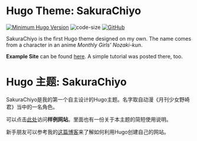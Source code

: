 # Hugo Theme: SakuraChiyo
[![Minimum Hugo Version](https://img.shields.io/static/v1?label=min-HUGO-version&message=>=v0.143.0&color=blue&logo=hugo)](https://github.com/gohugoio/hugo/releases/tag/v0.143.0)
![code-size](https://img.shields.io/github/languages/code-size/realyezhihao/hugo-SakuraChiyo)
[![GitHub](https://img.shields.io/github/license/realyezhihao/hugo-SakuraChiyo)](https://github.com/realyezhihao/hugo-SakuraChiyo/blob/main/LICENSE)

SakuraChiyo is the first Hugo theme designed on my own. The name comes from a character in an anime *Monthly Girls' Nozaki-kun*.

**Example Site** can be found [here](https://realyezhihao.github.io/hugo-SakuraChiyo/). A simple tutorial was posted there, too.

# Hugo 主题: SakuraChiyo
SakuraChiyo是我的第一个自主设计的Hugo主题。名字取自动漫《月刊少女野崎君》当中的一名角色。

可以点击[此处](https://realyezhihao.github.io/hugo-SakuraChiyo/)访问**样例网站**。里面也有一份关于本主题的简短使用说明。

新手朋友可以参考我的[这篇博客](https://realyezhihao.github.io/zh-cn/posts/从零开始的hugo建站生活/)来了解如何利用Hugo创建自己的网站。